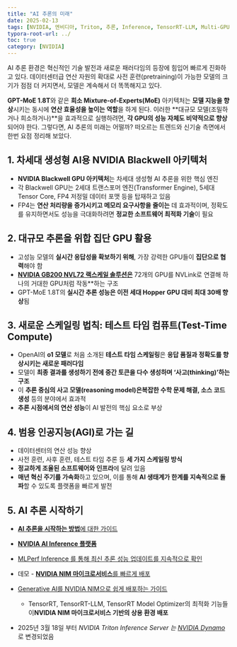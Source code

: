 ```yaml
---
title: "AI 추론의 미래"
date: 2025-02-13
tags: [NVIDIA, 엔비디아, Triton, 추론, Inference, TensorRT-LLM, Multi-GPU, H100, Medusa, Speculative Decoding, Model Parellism, Model Parallelism, Mixed-Precision Training, Pruning, Quantization, Data Preprocessing]
typora-root-url: ../
toc: true
category: [NVIDIA]
---
```


AI 추론 환경은 혁신적인 기술 발전과 새로운 패러다임의 등장에 힘입어 빠르게 진화하고 있다. 데이터센터급 연산 자원의 확대로 사전 훈련(pretraining)이 가능한 모델의 크기가 점점 더 커지면서, 모델은 계속해서 더 똑똑해지고 있다.

**GPT-MoE 1.8T**와 같은 **희소 Mixture-of-Experts(MoE)** 아키텍처는 **모델 지능을 향상**시키는 동시에 **연산 효율성을 높이는 역할**을 하게 된다. 이러한 **대규모 모델(조밀하거나 희소하거나)**을 효과적으로 실행하려면, **각 GPU의 성능 자체도 비약적으로 향상**되어야 한다. 그렇다면, AI 추론의 미래는 어떨까? 떠오르는 트렌드와 신기술 측면에서 한번 요점 정리해 보았다. 



## 1. 차세대 생성형 AI용 NVIDIA Blackwell 아키텍처

* **NVIDIA Blackwell GPU 아키텍처**는 차세대 생성형 AI 추론을 위한 핵심 엔진
* 각 Blackwell GPU는 2세대 트랜스포머 엔진(Transformer Engine), 5세대 Tensor Core, FP4 저정밀 데이터 포맷 등을 탑재하고 있음
* FP4는 **연산 처리량을 증가시키고 메모리 요구사항을 줄이는** 데 효과적이며, 정확도를 유지하면서도 성능을 극대화하려면 **정교한 소프트웨어 최적화 기술**이 필요



## 2. 대규모 추론을 위합 집단 GPU 활용

* 고성능 모델의 **실시간 응답성을 확보하기 위해**, 가장 강력한 GPU들이 **집단으로 협력**해야 함
* [**NVIDIA GB200 NVL72 랙스케일 솔루션은**](https://developer.nvidia.com/blog/nvidia-gb200-nvl72-delivers-trillion-parameter-llm-training-and-real-time-inference/) 72개의 GPU를 NVLink로 연결해 하나의 거대한 GPU처럼 작동**하는 구조
* GPT-MoE 1.8T의 **실시간 추론 성능은 이전 세대 Hopper GPU 대비 최대 30배 향상**됨



## 3. 새로운 스케일링 법칙: 테스트 타임 컴퓨트(Test-Time Compute)

* OpenAI의 **o1 모델**로 처음 소개된 **테스트 타임 스케일링**은 **응답 품질과 정확도를 향상시키는 새로운 패러다임**
* 모델이 **최종 결과를 생성하기 전에 중간 토큰을 다수 생성하며 ‘사고(thinking)’하는 구조**
* 이 **추론 중심의 사고 모델(reasoning model)**은**복잡한 수학 문제 해결, 소스 코드 생성** 등의 분야에서 효과적
* **추론 시점에서의 연산 성능**이 AI 발전의 핵심 요소로 부상



## 4. 범용 인공지능(AGI)로 가는 길

* 데이터센터의 연산 성능 향상
* 사전 훈련, 사후 훈련, 테스트 타임 추론 등 **세 가지 스케일링 방식**
* **정교하게 조율된 소프트웨어와 인프라**에 달려 있음
* **매년 혁신 주기를 가속화**하고 있으며, 이를 통해 **AI 생태계가 한계를 지속적으로 돌파**할 수 있도록 플랫폼을 빠르게 발전



## 5. AI 추론 시작하기

* [**AI 추론을 시작하는 방법**에 대한 가이드](https://www.nvidia.com/en-us/lp/ai-data-science/how-to-get-started-with-ai-inference-series/)

* [**NVIDIA AI Inference 플랫폼**](https://www.nvidia.com/en-us/solutions/ai/inference/)

* [MLPerf Inference 를 통해 최신 추론 성능 업데이트를 지속적으로 확인](https://developer.nvidia.com/deep-learning-performance-training-inference/ai-inference)

* 데모 - [**NVIDIA NIM 마이크로서비스**를 빠르게 배포](https://www.youtube.com/watch?v=087spL8hMvM)

* [Generative AI를 NVIDIA NIM으로 쉽게 배포하는 가이드](https://developer.nvidia.com/blog/a-simple-guide-to-deploying-generative-ai-with-nvidia-nim/)
  * TensorRT, TensorRT-LLM, TensorRT Model Optimizer의 최적화 기능들이**NVIDIA NIM 마이크로서비스 기반의 상용 환경 배포**

* 2025년 3월 18일 부터 *NVIDIA Triton Inference Server 는  [NVIDIA Dynamo](https://developer.nvidia.com/dynamo)* 로 변경되었음

  